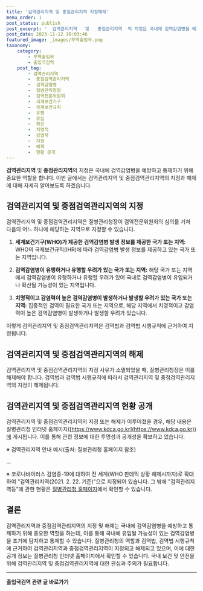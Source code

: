 ```yaml
---
title: '검역관리지역 및 중점관리지역 지정해제'
menu_order: 1
post_status: publish
post_excerpt: '  검역관리지역   및   중점관리지역  의 지정은 국내에 검역감염병을 예방하고 통제하기 위해 중요한 역할을 합니다. 이번 글에서는 검역관리지역 및 중점검역관리지역의 지정과 해제에 대해 자세히 알아보도록 하겠습니다.'
post_date: 2023-11-12 10:03:46
featured_image: _images/무역출입국.png
taxonomy:
    category:
        - 무역출입국
        - 출입국검역
    post_tag:
        - 검역관리지역
        -  중점검역관리지역
        -  검역감염병
        -  질병관리청장
        -  검역전문위원회
        -  세계보건기구
        -  국제보건규칙
        -  유행
        -  유입
        -  확산
        -  치명적
        -  감염력
        -  지정
        -  해제
        -  현황 공개
---
```



**검역관리지역** 및 **중점관리지역**의 지정은 국내에 검역감염병을 예방하고 통제하기 위해 중요한 역할을 합니다. 이번 글에서는 검역관리지역 및 중점검역관리지역의 지정과 해제에 대해 자세히 알아보도록 하겠습니다.

## 검역관리지역 및 중점검역관리지역의 지정

검역관리지역 및 중점검역관리지역은 질병관리청장이 검역전문위원회의 심의를 거쳐 다음의 어느 하나에 해당하는 지역으로 지정할 수 있습니다.

1. **세계보건기구(WHO)가 제공한 검역감염병 발생 정보를 제공한 국가 또는 지역:** WHO의 국제보건규칙(IHR)에 따라 검역감염병 발생 정보를 제공하고 있는 국가 또는 지역입니다.

2. **검역감염병이 유행하거나 유행할 우려가 있는 국가 또는 지역:** 해당 국가 또는 지역에서 검역감염병이 유행하거나 유행할 우려가 있어 국내로 검역감염병이 유입되거나 확산될 가능성이 있는 지역입니다.

3. **치명적이고 감염력이 높은 검역감염병이 발생하거나 발생할 우려가 있는 국가 또는 지역:** 집중적인 검역이 필요한 국가 또는 지역으로, 해당 지역에서 치명적이고 감염력이 높은 검역감염병이 발생하거나 발생할 우려가 있습니다.

이렇게 검역관리지역 및 중점검역관리지역은 검역법과 검역법 시행규칙에 근거하여 지정됩니다.

## 검역관리지역 및 중점검역관리지역의 해제

검역관리지역 및 중점검역관리지역의 지정 사유가 소멸되었을 때, 질병관리청장은 이를 해제해야 합니다. 검역법과 검역법 시행규칙에 따라서 검역관리지역 및 중점검역관리지역의 지정이 해제됩니다.

## 검역관리지역 및 중점검역관리지역 현황 공개

검역관리지역 및 중점검역관리지역의 지정 또는 해제가 이루어졌을 경우, 해당 내용은 질병관리청 인터넷 홈페이지([https://www.kdca.go.kr](https://www.kdca.go.kr))에 게시됩니다. 이를 통해 관련 정보에 대한 투명성과 공개성을 확보하고 있습니다.

※ 검역관리지역 안내 예시(출처: 질병관리청 홈페이지 참조)

...

※ 코로나바이러스 감염증-19에 대하여 전 세계(WHO 판데믹 상황 해제시까지)로 확대하여 "검역관리지역(2021. 2. 22. 기준)"으로 지정되어 있습니다. 그 밖에 "검역관리지역등"에 관한 현황은 [질병관리청 홈페이지](https://www.kdca.go.kr)에서 확인할 수 있습니다.

## 결론

검역관리지역과 중점검역관리지역의 지정 및 해제는 국내에 검역감염병을 예방하고 통제하기 위해 중요한 역할을 하는데, 이를 통해 국내에 유입될 가능성이 있는 검역감염병을 조기에 탐지하고 통제할 수 있습니다. 질병관리청의 역할과 검역법, 검역법 시행규칙에 근거하여 검역관리지역과 중점검역관리지역이 지정되고 해제되고 있으며, 이에 대한 공개 정보는 질병관리청 인터넷 홈페이지에서 확인할 수 있습니다. 국내 보건 및 안전을 위해 검역관리지역 및 중점검역관리지역에 대한 관심과 주의가 필요합니다. 

 
<!-- wp:separator -->
<hr class="wp-block-separator has-alpha-channel-opacity"/>
<!-- /wp:separator -->

<!-- wp:group {"backgroundColor":"base","layout":{"type":"constrained"}} -->
<div class="wp-block-group has-base-background-color has-background"><!-- wp:paragraph {"align":"center","fontSize":"medium"} -->
<p class="has-text-align-center has-large-font-size"><strong>출입국검역 관련 글 바로가기</strong></p>
<!-- /wp:paragraph -->


<!-- wp:latest-posts
{"categories":[{"id":14934,"count":19,"description":"","link":"https://uknowlaw.com/category/%ec%b6%9c%ec%9e%85%ea%b5%ad%ea%b2%80%ec%97%ad/","name":"출입국검역","slug":"출입국검역","taxonomy":"category","parent":0,"meta":[],"_links":{"self":[{"href":"https://uknowlaw.com/wp-json/wp/v2/categories/14934"}],"collection":[{"href":"https://uknowlaw.com/wp-json/wp/v2/categories"}],"about":[{"href":"https://uknowlaw.com/wp-json/wp/v2/taxonomies/category"}],"wp:post_type":[{"href":"https://uknowlaw.com/wp-json/wp/v2/posts?categories=14934"}],"curies":[{"name":"wp","href":"https://api.w.org/{rel}","templated":true}]}}],"postsToShow":100,"excerptLength":28,"postLayout":"grid","columns":2,"featuredImageAlign":"left","featuredImageSizeSlug":"large","fontSize":"small"} /--></div>
<!-- /wp:group -->
